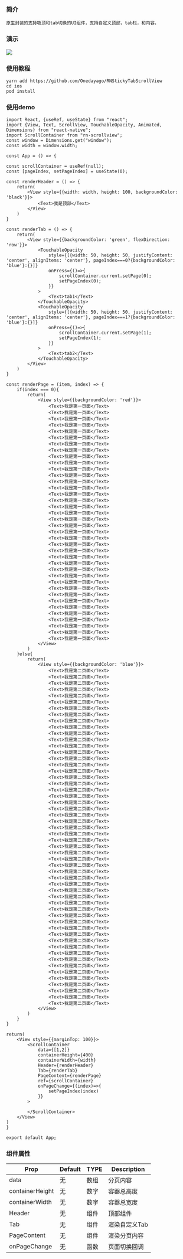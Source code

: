 
### 简介
    原生封装的支持吸顶和tab切换的UI组件，支持自定义顶部，tab栏，和内容。
### 演示

![](./img/1699156320780.gif)


### 使用教程
    yarn add https://github.com/Onedayago/RNStickyTabScrollView
    cd ios 
    pod install
### 使用demo

    import React, {useRef, useState} from "react";
    import {View, Text, ScrollView, TouchableOpacity, Animated, Dimensions} from "react-native";
    import ScrollContainer from "rn-scrollview";
    const window = Dimensions.get("window");
    const width = window.width;

    const App = () => {

    const scrollContainer = useRef(null);
    const [pageIndex, setPageIndex] = useState(0);

    const renderHeader = () => {
        return(
            <View style={{width: width, height: 100, backgroundColor: 'black'}}>
                <Text>我是顶部</Text>
            </View>
        )
    }

    const renderTab = () => {
        return(
            <View style={{backgroundColor: 'green', flexDirection: 'row'}}>
                <TouchableOpacity
                    style={[{width: 50, height: 50, justifyContent: 'center', alignItems: 'center'}, pageIndex===0?{backgroundColor: 'blue'}:{}]}
                    onPress={()=>{
                        scrollContainer.current.setPage(0);
                        setPageIndex(0);
                    }}
                >
                    <Text>tab1</Text>
                </TouchableOpacity>
                <TouchableOpacity
                    style={[{width: 50, height: 50, justifyContent: 'center', alignItems: 'center'}, pageIndex===1?{backgroundColor: 'blue'}:{}]}
                    onPress={()=>{
                        scrollContainer.current.setPage(1);
                        setPageIndex(1);
                    }}
                >
                    <Text>tab2</Text>
                </TouchableOpacity>
            </View>
        )
    }

    const renderPage = (item, index) => {
        if(index === 0){
            return(
                <View style={{backgroundColor: 'red'}}>
                    <Text>我是第一页面</Text>
                    <Text>我是第一页面</Text>
                    <Text>我是第一页面</Text>
                    <Text>我是第一页面</Text>
                    <Text>我是第一页面</Text>
                    <Text>我是第一页面</Text>
                    <Text>我是第一页面</Text>
                    <Text>我是第一页面</Text>
                    <Text>我是第一页面</Text>
                    <Text>我是第一页面</Text>
                    <Text>我是第一页面</Text>
                    <Text>我是第一页面</Text>
                    <Text>我是第一页面</Text>
                    <Text>我是第一页面</Text>
                    <Text>我是第一页面</Text>
                    <Text>我是第一页面</Text>
                    <Text>我是第一页面</Text>
                    <Text>我是第一页面</Text>
                    <Text>我是第一页面</Text>
                    <Text>我是第一页面</Text>
                    <Text>我是第一页面</Text>
                    <Text>我是第一页面</Text>
                    <Text>我是第一页面</Text>
                    <Text>我是第一页面</Text>
                    <Text>我是第一页面</Text>
                    <Text>我是第一页面</Text>
                    <Text>我是第一页面</Text>
                    <Text>我是第一页面</Text>
                    <Text>我是第一页面</Text>
                    <Text>我是第一页面</Text>
                    <Text>我是第一页面</Text>
                    <Text>我是第一页面</Text>
                    <Text>我是第一页面</Text>
                    <Text>我是第一页面</Text>
                    <Text>我是第一页面</Text>
                    <Text>我是第一页面</Text>
                    <Text>我是第一页面</Text>
                    <Text>我是第一页面</Text>
                </View>
            )
        }else{
            return(
                <View style={{backgroundColor: 'blue'}}>
                    <Text>我是第二页面</Text>
                    <Text>我是第二页面</Text>
                    <Text>我是第二页面</Text>
                    <Text>我是第二页面</Text>
                    <Text>我是第二页面</Text>
                    <Text>我是第二页面</Text>
                    <Text>我是第二页面</Text>
                    <Text>我是第二页面</Text>
                    <Text>我是第二页面</Text>
                    <Text>我是第二页面</Text>
                    <Text>我是第二页面</Text>
                    <Text>我是第二页面</Text>
                    <Text>我是第二页面</Text>
                    <Text>我是第二页面</Text>
                    <Text>我是第二页面</Text>
                    <Text>我是第二页面</Text>
                    <Text>我是第二页面</Text>
                    <Text>我是第二页面</Text>
                    <Text>我是第二页面</Text>
                    <Text>我是第二页面</Text>
                    <Text>我是第二页面</Text>
                    <Text>我是第二页面</Text>
                    <Text>我是第二页面</Text>
                    <Text>我是第二页面</Text>
                    <Text>我是第二页面</Text>
                    <Text>我是第二页面</Text>
                    <Text>我是第二页面</Text>
                    <Text>我是第二页面</Text>
                    <Text>我是第二页面</Text>
                    <Text>我是第二页面</Text>
                    <Text>我是第二页面</Text>
                    <Text>我是第二页面</Text>
                    <Text>我是第二页面</Text>
                    <Text>我是第二页面</Text>
                    <Text>我是第二页面</Text>
                    <Text>我是第二页面</Text>
                    <Text>我是第二页面</Text>
                    <Text>我是第二页面</Text>
                    <Text>我是第二页面</Text>
                    <Text>我是第二页面</Text>
                    <Text>我是第二页面</Text>
                    <Text>我是第二页面</Text>
                    <Text>我是第二页面</Text>
                    <Text>我是第二页面</Text>
                    <Text>我是第二页面</Text>
                    <Text>我是第二页面</Text>
                    <Text>我是第二页面</Text>
                    <Text>我是第二页面</Text>
                    <Text>我是第二页面</Text>
                    <Text>我是第二页面</Text>
                    <Text>我是第二页面</Text>
                    <Text>我是第二页面</Text>
                    <Text>我是第二页面</Text>
                    <Text>我是第二页面</Text>
                </View>
            )
        }
    }

    return(
        <View style={{marginTop: 100}}>
            <ScrollContainer
                data={[1,2]}
                containerHeight={400}
                containerWidth={width}
                Header={renderHeader}
                Tab={renderTab}
                PageContent={renderPage}
                ref={scrollContainer}
                onPageChange={(index)=>{
                    setPageIndex(index)
                }}
            >

            </ScrollContainer>
        </View>
    )
    }

    export default App;

### 组件属性

| Prop            | Default | TYPE | Description |
|-----------------|---------|------|-------------|
| data            | 无       | 数组   | 分页内容        |
| containerHeight | 无       | 数字   | 容器总高度       |
| containerWidth  | 无       | 数字   | 容器总宽度       |
| Header          | 无       | 组件   | 顶部组件        |
| Tab             | 无       | 组件   | 渲染自定义Tab    |
| PageContent     | 无       | 组件   | 渲染分页内容      |
| onPageChange    | 无       | 函数   | 页面切换回调      |





